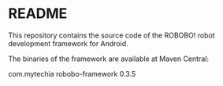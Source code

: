 # README #

This repository contains the source code of the ROBOBO! robot development framework for Android.

The binaries of the framework are available at Maven Central:

<dependency>
    <groupId>com.mytechia</groupId>
    <artifactId>robobo-framework</artifactId>
    <version>0.3.5</version>
</dependency>